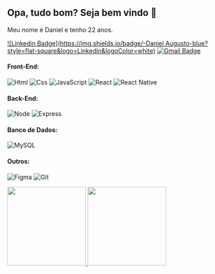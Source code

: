 ## Opa, tudo bom? Seja bem vindo 👋

Meu nome é Daniel e tenho 22 anos. 

[![Linkedin Badge](https://img.shields.io/badge/-Daniel Augusto-blue?style=flat-square&logo=Linkedin&logoColor=white)](https://www.linkedin.com/in/danielaugustto/)
[![Gmail Badge](https://img.shields.io/badge/-Danielsje7133@gmail.com-c14438?style=flat-square&logo=Gmail&logoColor=white&link=mailto:Danielsje7133@gmail.com)](mailto:Danielsje7133@gmail.com)

#### Front-End:<br/>
![Html](https://img.shields.io/badge/HTML5-E34F26?style=for-the-badge&logo=html5&logoColor=white)
![Css](https://img.shields.io/badge/CSS3-1572B6?style=for-the-badge&logo=css3&logoColor=white)
![JavaScript](https://img.shields.io/badge/javascript-%23323330.svg?style=for-the-badge&logo=javascript&logoColor=%23F7DF1E)
![React](https://img.shields.io/badge/react-%2320232a.svg?style=for-the-badge&logo=react&logoColor=%2361DAFB)
![React Native](https://img.shields.io/badge/React_Native-20232A?style=for-the-badge&logo=react&logoColor=61DAFB)

    
#### Back-End:<br/>
![Node](https://img.shields.io/badge/Node.js-339933?style=for-the-badge&logo=nodedotjs&logoColor=white)
![Express](https://img.shields.io/badge/Express.js-000000?style=for-the-badge&logo=express&logoColor=white)
    
    
    
#### Banco de Dados:<br/>
![MySQL](https://img.shields.io/badge/mysql-%2300f.svg?style=for-the-badge&logo=mysql&logoColor=white)
    
    
#### Outros:<br/>
![Figma](https://img.shields.io/badge/figma-%23F24E1E.svg?style=for-the-badge&logo=figma&logoColor=white)
![Git](https://img.shields.io/badge/GIT-E44C30?style=for-the-badge&logo=git&logoColor=white)

<div>
<a href="https://github.com/AugusttoDaniel">
<img loading="lazy" height="180em" src="https://github-readme-stats.vercel.app/api/top-langs/?username=AugusttoDaniel&layout=compact&langs_count=7&theme=dracula"/>
<img loading="lazy" height="180em" src="https://github-readme-stats.vercel.app/api?username=AugusttoDaniel&show_icons=true&theme=dracula&include_all_commits=true&count_private=true"/>
</div>
